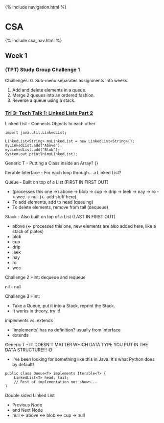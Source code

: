 {% include navigation.html %}

# CSA

{% include csa_nav.html %}

## Week 1

### (TPT) Study Group Challenge 1

Challenges:
0. Sub-menu separates assignments into weeks.
1. Add and delete elements in a queue.
2. Merge 2 queues into an ordered fashion.
3. Reverse a queue using a stack.

### [Tri 3: Tech Talk 1: Linked Lists Part 2](https://github.com/nighthawkcoders/nighthawk_csa/wiki/Tri-3:-Tech-Talk-1:-Linked-Lists-Part-2)

Linked List - Connects Objects to each other
```
import java.util.LinkedList;

LinkedList<String> myLinkedList = new LinkedList<String>();
myLinkedList.add("Above");
myLinkedList.add("Blob");
System.out.println(myLinkedList);
```

Generic T - Putting a Class inside an Array? {}

Iterable Interface - For each loop through... a Linked List?

Queue - Built on top of a List (FIRST IN FIRST OUT)
* (processes this one ->) above -> blob -> cup -> drip -> leek -> nay -> ro -> wee -> null (<- add stuff here)
* To add elements, add to head (queuing)
* To delete elements, remove from tail (dequeue)

Stack - Also built on top of a List (LAST IN FIRST OUT)
* above (<- processes this one, new elements are also added here, like a stack of plates)
* blob
* cup
* drip
* leek
* nay
* ro
* wee

Challenge 2 Hint: dequeue and requeue

nil - null

Challenge 3 Hint:
* Take a Queue, put it into a Stack, reprint the Stack.
* It works in theory, try it!

implements vs. extends
* 'implements' has no definition? usually from interface
* extends

Generic T - IT DOESN'T MATTER WHICH DATA TYPE YOU PUT IN THE DATA STRUCTURE!!! :D
* I've been looking for something like this in Java. It's what Python does by default!
```
public class Queue<T> implements Iterable<T> {
    LinkedList<T> head, tail;
    // Rest of implementation not shown...
}
```

Double sided Linked List
* Previous Node
* and Next Node
* null <- above <-> blob <-> cup -> null
